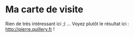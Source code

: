 # Ma carte de visite

Rien de très intéressant ici ;) … Voyez plutôt le résultat ici : http://pierre.quillery.fr !
